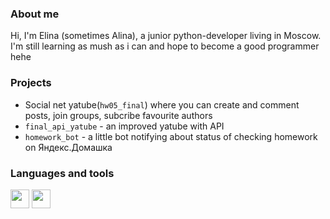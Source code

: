 ### About me
Hi, I'm Elina (sometimes Alina), a junior python-developer living in Moscow. I'm still learning as mush as i can 
and hope to become a good programmer hehe

### Projects
* Social net yatube(```hw05_final```) where you can create and comment posts, join groups, subcribe favourite authors
* ```final_api_yatube``` - an improved yatube with API
* ```homework_bot``` - a little bot notifying about status of checking homework on Яндекс.Домашка

### Languages and tools
<img height="30" widht="30" src="https://cdn.jsdelivr.net/gh/devicons/devicon/icons/python/python-original-wordmark.svg" /> <img height="30" widht="30" src="https://cdn.jsdelivr.net/gh/devicons/devicon/icons/django/django-plain.svg" />
          
          
          
